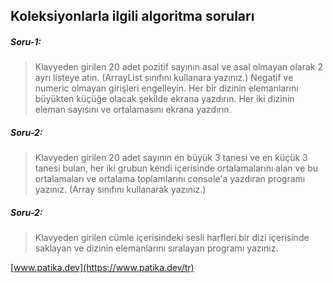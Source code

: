 ## Koleksiyonlarla ilgili algoritma soruları
##### Soru-1:
>Klavyeden girilen 20 adet pozitif sayının asal ve asal olmayan olarak 2 ayrı listeye atın. (ArrayList sınıfını kullanara yazınız.)
Negatif ve numeric olmayan girişleri engelleyin.
Her bir dizinin elemanlarını büyükten küçüğe olacak şekilde ekrana yazdırın.
Her iki dizinin eleman sayısını ve ortalamasını ekrana yazdırın.

##### Soru-2:
>Klavyeden girilen 20 adet sayının en büyük 3 tanesi ve en küçük 3 tanesi bulan, her iki grubun kendi içerisinde ortalamalarını alan ve bu ortalamaları ve ortalama toplamlarını console'a yazdıran programı yazınız. (Array sınıfını kullanarak yazınız.)

##### Soru-2:
>Klavyeden girilen cümle içerisindeki sesli harfleri bir dizi içerisinde saklayan ve dizinin elemanlarını sıralayan programı yazınız.

[www.patika.dev](https://www.patika.dev/tr)

